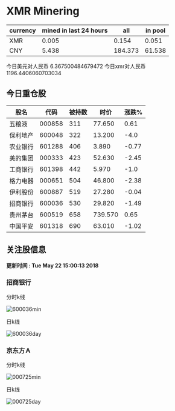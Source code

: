 # XMR Minering

|currency|mined in last 24 hours|all|in pool|
|---|---|---|---|
|XMR|0.005|0.154|0.051|
|CNY|5.438|184.373|61.538|

今日美元对人民币 6.367500484679472	今日xmr对人民币1196.4406060703034


## 今日重仓股 

|股名|代码|被持数|时价|涨跌%|
|---|---|---|---|---|
|五粮液|000858|311|77.650|0.61|
|保利地产|600048|322|13.200|-4.0|
|农业银行|601288|406|3.890|-0.77|
|美的集团|000333|423|52.630|-2.45|
|工商银行|601398|442|5.970|-1.0|
|格力电器|000651|504|46.800|-2.38|
|伊利股份|600887|519|27.280|-0.04|
|招商银行|600036|530|29.820|-1.49|
|贵州茅台|600519|658|739.570|0.65|
|中国平安|601318|690|63.010|-1.02|

## 关注股信息
**更新时间 : Tue May 22 15:00:13 2018**
### 招商银行 
分时k线

![600036min](http://image.sinajs.cn/newchart/min/n/sh600036.gif)

日k线

![600036day](http://image.sinajs.cn/newchart/daily/n/sh600036.gif)

### 京东方Ａ 
分时k线

![000725min](http://image.sinajs.cn/newchart/min/n/sz000725.gif)

日k线

![000725day](http://image.sinajs.cn/newchart/daily/n/sz000725.gif)
